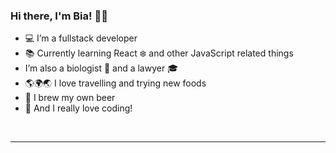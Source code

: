 ### Hi there, I'm Bia! 👋😉

- 💻 I’m a fullstack developer
- 📚 Currently learning React ❄️ and other JavaScript related things
- I’m also a biologist 🔬 and a lawyer 🎓
- 🌎🌍🌏 I love travelling and trying new foods
- 🍺 I brew my own beer 
- 💛 And I really love coding! 

<br />
<hr>



<!--
**biacaram/biacaram** is a ✨ _special_ ✨ repository because its `README.md` (this file) appears on your GitHub profile.

Here are some ideas to get you started:

- 🔭 I’m currently working on ...
- 🌱 I’m currently learning ...
- 👯 I’m looking to collaborate on ...
- 🤔 I’m looking for help with ...
- 💬 Ask me about ...
- 📫 How to reach me: ...
- 😄 Pronouns: ...
- ⚡ Fun fact: ...
-->
